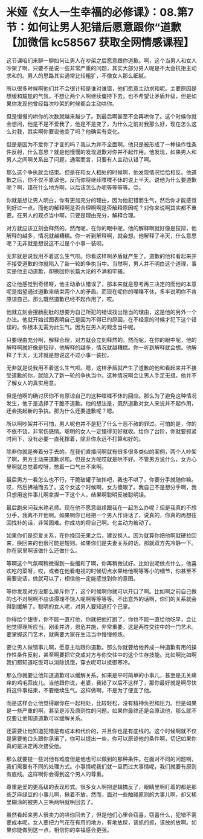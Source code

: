 # 米娅《女人一生幸福的必修课》：08.第7节：如何让男人犯错后愿意跟你“道歉【加微信 kc58567 获取全网情感课程】

这节课咱们来聊一聊如何让男人在吵架之后愿意跟你道歉。啊，这个当男人和女人吵架了啊，只要不是说一些非常严重的问题，其实大部分男人呢是不太会抗拒主动求和的。男人的思路其实通常比较粗犷，不像女人那么细腻。

所以很多时候啊他们并不会很计较是谁对谁错，他们愿意主动求和呢。主要原因是想缓和尴尬的气氛，不想让两个人啊继续僵持下去，也不希望让矛盾升级，但是如果你发现他曾经每次吵架的时候都会主动哄你。

但是慢慢的哄你的次数就越来越少了。到最后啊甚至不会再哄你了。这个时候你就会想问，他是不是不爱我了，他是不是变了，为什么之前对我那么好，现在怎么这么对我，其实啊你要说他变了吗？他确实有变化。

但是是因为不爱你了才变的吗？我认为并不全面啊。他只是被形成了一种操作性条件反射，什么意思？就是他慢慢的发现道歉对你并不起作用。他发现，如果男人和男人之间啊关系出了问题，通常而言，只要有人主动认错了啊。

那么这个争执就会结束。但是在和女人相处的时候啊，他发现情况恰恰相反。他道歉之后，你不仅不原谅他，反而你将继续喋喋不休的说上半天。说他为什么要道歉呢？啊，错在什么地方啊，以后该怎么办呢等等等等。😊。

你就是想让男人明白，你有更加充分的理由，因为他犯错而生气，然后你才能感觉到好过一点。而他的解释啊是否合理啊啊是否解释原因呢？对你来说啊其实都不重要。在男人的观点当中啊，只要是理由充分，解释合理。

对方就应该立刻会释然的。然而呢，在你的眼中呢，他的解释啊就好像是狡辩，他解释的越多，情况就越糟糕。你一听到解释啊，就会想。他解释了半天，什么意思呢？无非就是想说这不过是个小事一装呗。

无非就是说我用不着这么生气呗。你看这样啊矛盾就产生了。道歉的他和看起来并不接受道歉的你就陷入了新一轮的争执当中。当然啊，男人并不明白这个道理，事实是他主动道歉，却换回你长篇大论的不满和牢骚。

这让他感觉到奇怪呀，他主动承认错误了，那本来就是思考再三决定的而他的本意呢是指望通过道歉来结束两个人的矛盾。而现在呢你的喋喋不休，多半说明你不肯原谅自己。那么既然道歉已经不起作用了，哎。

他就立刻会搜肠刮肚的想要为自己所犯的错误找出恰当的理由，这是他的另外一个办法。他就开始试图表明自己是因为不得已的原因，在不经意的时候才犯下这个错误的。你根本无需为此生气。因为在男人的观念当中呢。

只要理由充分啊，解释合理，对方就会立刻释然的。然而呢，在你的眼中呢，他的解释啊就好像是狡辩，他解释的越多，情况就越糟糕。你一听到解释就会想。他解释了半天，无非就是想说这不过小事一装扮。

无非就是说我用不着这么生气呗。嗯，这样矛盾就产生了道歉的他和看起来并不接受道歉的你，就陷入了新一轮的争执当中。这种情况啊会让男人手足无措。他并不了解女人的真实用意。

但是他啊的确讨厌你不肯原谅自己的这种喋喋不休的回应。那么为了避免这种情况发生，他于是选择了干脆不道歉。他的想法是，既然道歉对女人来说并不起作用，还会挑起新的争执。那为什么还要道歉呢？嗯。

所以啊吵架并不可怕，男人呢也并不是犯了什么十恶不赦的罪过。可怕的是，你的不依不饶，非常伤感情。聪明的女人一定懂得见好就收。给你了台阶，你就要抓紧时间下，没有必要一直死撑着，除非你永远不打算和好的。

除非你就是奔着分手去的。在我们直播间啊就有很多很多类似的案例，两个人吵架了啊，男方主动来道歉求和。但是女方呢哎就是哄不好。不管男方说什么，女方心里啊就总觉着哎呀，憋着一口气出不来啊。

最后男方一看怎么也不行，干脆破罐子破摔吧，我也不哄了，你要分手就随你嘛。哎，然后拂袖而去了。这个女这个时候啊，女方傻眼了。我自己不是想分手啊，我只想用这件事儿啊拿捏一下这个人，结果啊聪明反被聪明误。

最后跑来问我米艳老师。现在他不愿意继续跟我在一起怎么办呢？但是我真的不想分手，我离不开他啊。如果啊你已经把一个男人作诗话了，说真的，你真的再想往回找补的话，非常困难。你成功的将自己啊。化主动为被动了。

如果你们是恋爱关系，在你挽回无果之后，建议换人。因为就算你把他啊就硬拉回来，换回来的也很可能是短则。如果你们是夫妻关系的话，那就双方先冷静一下。你在家里啊该做什么还做什么。

等啊这个气氛啊稍微得到一些缓和了啊，你再稍微试好。比如说呢做点什么，他喜欢吃的菜呀，哎，或者在他看电视的时候切点水果给他啊等等小的细节，你甚至不需要说话，做就可以了，相信他一定能感觉到你的意图。

等你发现对方没那么排斥你了，这个时候啊你就可以开口了啊。比如啊之前自己做的也不对啊啊不应该得理不饶人呢啊等等等等。不出意外的话啊，你们的关系就会得到缓解了。聪明的女人呢，对男人要知道打个巴掌。

你得给个甜枣，你不能一直打他，你就把他打跑了，你也不能一直给他吃早，会让他觉得理所应当。刚柔并济，恩危并施，非常重要，这是两性交往中的一门艺术。要掌握这门艺术，就需要大家在生活当中慢慢修炼。

要让男人做错事儿啊，愿意主动跟你道歉。那么你就要给他养成一种道歉有用的操作性条件反射，甚至啊要把它变成对方与你交往中的这个生存技能。比如啊比如啊我们都知道吃饭可以消除饥饿，穿衣呢可以抵御寒冷。

那么你就要让他知道道歉可以缓解关系。如果是平时简单的小事儿，甚至是无关痛痒的鸡毛蒜皮儿。当他跟你说，老婆，我错了以后不这样了，那你最好就是啊尽快将这件事结束，不要继续生气。这样做啊，不是为了便宜了他。

而是这样会让他觉得跟你在一起相处，比较轻松，没有精神负担和压力。但是如果是一些严重的啊，甚至是涉及原则性的问题。如果你最终还是会原谅他，那么就不仅要让他知道道歉可以缓解关系。

还需要让他知道犯错是有成本和代价的，并且你也是有底线的。这个时候啊就不仅是需要他口头跟你承诺了，你可以提出一些，你可以原谅他的条件啊，切记如果你真的是决定再次接受他。

那么就要提一些对他有难度但是他也可以做到的那种条件。在面对不同的问题啊，我们需要有不同的处理方式。小事情呢我们就一旦而过大事情呢，我们就要有原则有底线。这样啊你会得到这个男人的尊重。

尊重是爱的更高级的表现形式。很多女人啊把逻辑搞反了，眼睛里啊盯着的都是那些芝麻绿豆的小事儿啊，揪着不放。然而，面对一些触碰原则的大事儿啊，却又稀里糊涂的被男人三哄两哄就哄回去了。

虽然看起来男人很卖力的哄你回去了，但是他们心里会窃喜，窃喜什么，犯错不需要成本呢。女人要把力气花在有用的地方，有地放屎，该抓的抓，该放的放啊。如果你能做到这一点，相信你的幸福感会更强。

